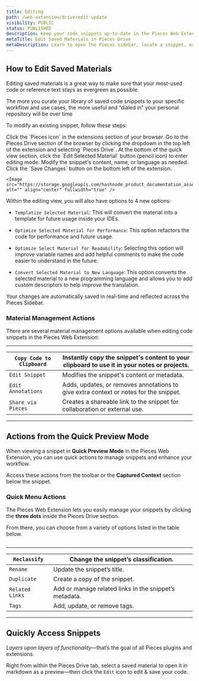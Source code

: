 ```yaml
---
title: Editing
path: /web-extension/drive/edit-update
visibility: PUBLIC
status: PUBLISHED
description: Keep your code snippets up-to-date in the Pieces Web Extension with easy editing.
metaTitle: Edit Saved Materials in Pieces Drive
metaDescription: Learn to open the Pieces sidebar, locate a snippet, edit its content or metadata, and apply templating, optimization, or language conversion instantly.
---
```


## How to Edit Saved Materials

Editing saved materials is a great way to make sure that your most-used code or reference text stays as evergreen as possible.

The more you curate your library of saved code snippets to your specific workflow and use cases, the more useful and “dialed in” your personal repository will be over time

To modify an existing snippet, follow these steps:

<Steps>
  <Step title="Open the Pieces Sidebar">
    Click the `Pieces icon` in the extensions section of your browser.
  </Step>

  <Step title="Locate and Open the Snippet">
    Go to the Pieces Drive section of the browser by clicking the dropdown in the top left of the extension and selecting `Pieces Drive`.
  </Step>

  <Step title="Navigate to the Edit Button">
    At the bottom of the quick view section, click the `Edit Selected Material` button (pencil icon) to enter editing mode.
  </Step>

  <Step title="Make Your Changes">
    Modify the snippet's content, name, or language as needed.
  </Step>

  <Step title="Save Your Edits">
    Click the `Save Changes` button on the bottom left of the extension.

    <Image src="https://storage.googleapis.com/hashnode_product_documentation_assets/web_extension/pieces_drive/edit_update/editing_view.png" alt="" align="center" fullwidth="true" />
  </Step>
</Steps>

Within the editing view, you will also have options to 4 new options:

* `Templatize Selected Material`: This will convert the material into a template for future usage inside your IDEs.

* `Optimize Selected Material for Performance`: This option refactors the code for performance and future usage.

* `Optimize Select Material for Readability`: Selecting this option will improve variable names and add helpful comments to make the code easier to understand in the future.

* `Convert Selected Material to New Language`: This option converts the selected material to a new programming language and allows you to add custom descriptors to help improve the translation.

<Callout type="tip">
  Your changes are automatically saved in real-time and reflected across the Pieces Sidebar.
</Callout>

### Material Management Actions

There are several material management options available when editing code snippets in the Pieces Web Extension:

***

| `Copy Code to Clipboard` | Instantly copy the snippet's content to your clipboard to use it in your notes or projects. |
| ------------------------ | ------------------------------------------------------------------------------------------- |
| `Edit Snippet`           | Modifies the snippet's content or metadata.                                                 |
| `Edit Annotations`       | Adds, updates, or removes annotations to give extra context or notes for the snippet.       |
| `Share via Pieces`       | Creates a shareable link to the snippet for collaboration or external use.                  |

***

## Actions from the Quick Preview Mode

When viewing a snippet in **Quick Preview Mode** in the Pieces Web Extension, you can use quick actions to manage snippets and enhance your workflow.

Access these actions from the toolbar or the **Captured Context** section below the snippet.

### Quick Menu Actions

The Pieces Web Extension lets you easily manage your snippets by clicking the **three dots** inside the Pieces Drive section.

From there, you can choose from a variety of options listed in the table below.

<Image src="https://storage.googleapis.com/hashnode_product_documentation_assets/web_extension/pieces_drive/edit_update/open_classification_options.png" alt="" align="center" fullwidth="true" />

***

| `Reclassify`    | Change the snippet’s classification.                   |
| --------------- | ------------------------------------------------------ |
| `Rename`        | Update the snippet’s title.                            |
| `Duplicate`     | Create a copy of the snippet.                          |
| `Related Links` | Add or manage related links in the snippet’s metadata. |
| `Tags`          | Add, update, or remove tags.                           |

***

## Quickly Access Snippets

*Layers upon layers of functionality*—that’s the goal of all Pieces plugins and extensions.

Right from within the Pieces Drive tab, select a saved material to open it in markdown as a preview—then click the `Edit` icon to edit & save your code.

<Image src="https://storage.googleapis.com/hashnode_product_documentation_assets/web_extension/pieces_drive/edit_update/editing_saving_refactoring_snippet.gif" alt="" align="center" fullwidth="true" />